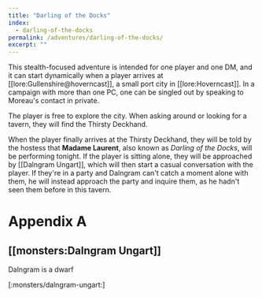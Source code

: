 ```yaml
---
title: "Darling of the Docks"
index:
  - darling-of-the-docks
permalink: /adventures/darling-of-the-docks/
excerpt: ""
---
```

This stealth-focused adventure is intended for one player and one DM, and it can start dynamically when a player arrives at [[lore:Gullenshire@hoverncast]], a small port city in [[lore:Hoverncast]]. In a campaign with more than one PC, one can be singled out by speaking to Moreau's contact in private. 

The player is free to explore the city. When asking around or looking for a tavern, they will find the Thirsty Deckhand.

When the player finally arrives at the Thirsty Deckhand, they will be told by the hostess that **Madame Laurent**, also known as *Darling of the Docks*, will be performing tonight. If the player is sitting alone, they will be approached by [[Dalngram Ungart]], which will then start a casual conversation with the player. If they're in a party and Dalngram can't catch a moment alone with them, he will instead approach the party and inquire them, as he hadn't seen them before in this tavern.

# Appendix A

## [[monsters:Dalngram Ungart]]
Dalngram is a dwarf

[:monsters/dalngram-ungart:]
